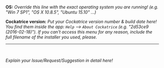 <b>OS:</b>
*Override this line with the exact operating system you are running! (e.g. "Win 7 SP1", "OS X 10.8.5", "Ubuntu 15.10" ...)*

<b>Cockatrice version:</b>
*Put your Cockatrice version number & build date here! You find them inside the app: `Help` --> `About Cockatrice` (e.g. "2d53ce9 (2016-02-18)"). If you can't access this menu for any reason, include the full filename of the installer you used, please.*

___
<br>


*Explain your Issue/Request/Suggestion in detail here!*

